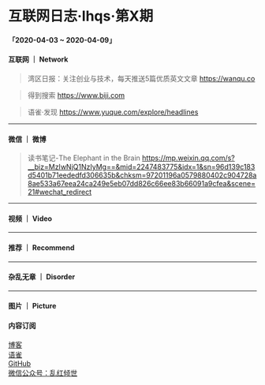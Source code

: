 # 互联网日志·lhqs·第X期


#### 「2020-04-03 ~ 2020-04-09」


#### 互联网 ｜ Network

> 湾区日报：关注创业与技术，每天推送5篇优质英文文章 https://wanqu.co

> 得到搜索 https://www.biji.com

> 语雀·发现 https://www.yuque.com/explore/headlines

> 

> 

> 

> 

> 



----

#### 微信 ｜ 微博

>  读书笔记-The Elephant in the Brain https://mp.weixin.qq.com/s?__biz=MzIwNjQ1NzIyMg==&mid=2247483775&idx=1&sn=96d139c183d5401b71eededfd306635b&chksm=97201196a0579880402c904728a8ae533a67eea24ca249e5eb07dd826c66ee83b66091a9cfea&scene=21#wechat_redirect

>  

>  

>  

>  

>  

>  

>  





----


#### 视频 ｜ Video


> 

> 

> 

> 

> 

> 

> 



----


#### 推荐 ｜ Recommend

> 

> 

> 

> 

> 

> 



----

#### 杂乱无章 ｜ Disorder


> 

> 

> 

> 

> 

> 

> 

> 








----

#### 图片 ｜ Picture

<!-- ![图片集](http://qiniu.blog.lhqs.ink/log/2020-02-log3/01.jpg) -->




#### 内容订阅

[博客](http://blog.lhqs.ink)<br />
[语雀](https://www.yuque.com/lhqs/notes)<br />
[GitHub](https://github.com/lhqs/network-footpoint)<br />
[微信公众号：乱红倾世](https://weixin.sogou.com/weixin?type=1&ie=utf8&query=乱红倾世)<br />